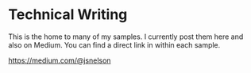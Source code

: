 # Technical Writing

This is the home to many of my samples. I currently post them here and also on Medium. You can find a direct link in within each sample.

https://medium.com/@jsnelson
